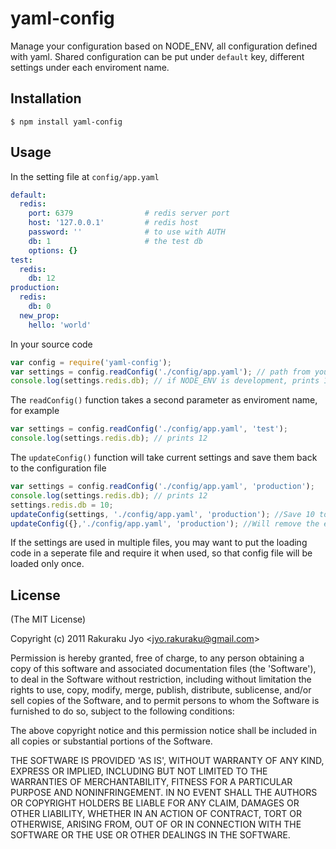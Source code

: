 # yaml-config

Manage your configuration based on NODE_ENV, all configuration defined with yaml. Shared configuration can be put under `default` key, different settings under each enviroment name.

## Installation

    $ npm install yaml-config

## Usage

In the setting file at `config/app.yaml`

```yaml
default:
  redis:
    port: 6379                # redis server port
    host: '127.0.0.1'         # redis host
    password: ''              # to use with AUTH
    db: 1                     # the test db
    options: {}
test:
  redis:
    db: 12
production:
  redis:
    db: 0
  new_prop:
    hello: 'world'
```

In your source code

```javascript
var config = require('yaml-config');
var settings = config.readConfig('./config/app.yaml'); // path from your app root without slash
console.log(settings.redis.db); // if NODE_ENV is development, prints 1
```

The `readConfig()` function takes a second parameter as enviroment name, for example

```javascript
var settings = config.readConfig('./config/app.yaml', 'test');
console.log(settings.redis.db); // prints 12
```
The `updateConfig()` function will take current settings and save them back to the configuration file
```javascript
var settings = config.readConfig('./config/app.yaml', 'production');
console.log(settings.redis.db); // prints 12
settings.redis.db = 10;
updateConfig(settings, './config/app.yaml', 'production'); //Save 10 to redis.db of the 'production' section
updateConfig({},'./config/app.yaml', 'production'); //Will remove the entire 'production' section
```

If the settings are used in multiple files, you may want to put the loading code in a seperate file and require it when used, so that config file will be loaded only once.

## License

(The MIT License)

Copyright (c) 2011 Rakuraku Jyo &lt;jyo.rakuraku@gmail.com&gt;

Permission is hereby granted, free of charge, to any person obtaining
a copy of this software and associated documentation files (the
'Software'), to deal in the Software without restriction, including
without limitation the rights to use, copy, modify, merge, publish,
distribute, sublicense, and/or sell copies of the Software, and to
permit persons to whom the Software is furnished to do so, subject to
the following conditions:

The above copyright notice and this permission notice shall be
included in all copies or substantial portions of the Software.

THE SOFTWARE IS PROVIDED 'AS IS', WITHOUT WARRANTY OF ANY KIND,
EXPRESS OR IMPLIED, INCLUDING BUT NOT LIMITED TO THE WARRANTIES OF
MERCHANTABILITY, FITNESS FOR A PARTICULAR PURPOSE AND NONINFRINGEMENT.
IN NO EVENT SHALL THE AUTHORS OR COPYRIGHT HOLDERS BE LIABLE FOR ANY
CLAIM, DAMAGES OR OTHER LIABILITY, WHETHER IN AN ACTION OF CONTRACT,
TORT OR OTHERWISE, ARISING FROM, OUT OF OR IN CONNECTION WITH THE
SOFTWARE OR THE USE OR OTHER DEALINGS IN THE SOFTWARE.
